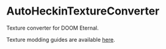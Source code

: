 # AutoHeckinTextureConverter
Texture converter for DOOM Eternal.

Texture modding guides are available [here](https://wiki.eternalmods.com/books/eternal-texture-mods-a-comprehensive-guide).
